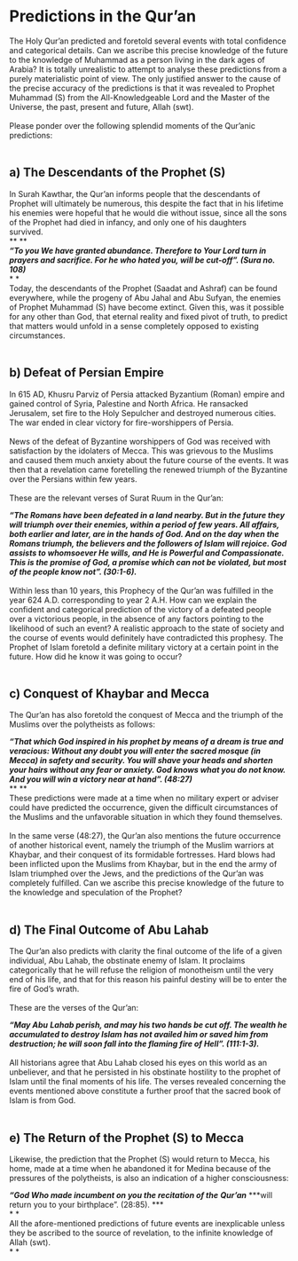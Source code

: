 Predictions in the Qur’an
=========================

The Holy Qur’an predicted and foretold several events with total
confidence and categorical details. Can we ascribe this precise
knowledge of the future to the knowledge of Muhammad as a person living
in the dark ages of Arabia? It is totally unrealistic to attempt to
analyse these predictions from a purely materialistic point of view. The
only justified answer to the cause of the precise accuracy of the
predictions is that it was revealed to Prophet Muhammad (S) from the
All-Knowledgeable Lord and the Master of the Universe, the past, present
and future, Allah (swt).  
    
 Please ponder over the following splendid moments of the Qur’anic
predictions:  
  

a) The Descendants of the Prophet (S)
-------------------------------------

In Surah Kawthar, the Qur’an informs people that the descendants of
Prophet will ultimately be numerous, this despite the fact that in his
lifetime his enemies were hopeful that he would die without issue, since
all the sons of the Prophet had died in infancy, and only one of his
daughters survived.           
** **  
***“To you We have granted abundance. Therefore to Your Lord turn in
prayers and sacrifice. For he who hated you, will be cut-off”. (Sura no.
108)***  
* *  
 Today, the descendants of the Prophet (Saadat and Ashraf) can be found
everywhere, while the progeny of Abu Jahal and Abu Sufyan, the enemies
of Prophet Muhammad (S) have become extinct. Given this, was it possible
for any other than God, that eternal reality and fixed pivot of truth,
to predict that matters would unfold in a sense completely opposed to
existing circumstances.  
  

b) Defeat of Persian Empire
---------------------------

In 615 AD, Khusru Parviz of Persia attacked Byzantium (Roman) empire and
gained control of Syria, Palestine and North Africa. He ransacked
Jerusalem, set fire to the Holy Sepulcher and destroyed numerous cities.
The war ended in clear victory for fire-worshippers of Persia.  
    
 News of the defeat of Byzantine worshippers of God was received with
satisfaction by the idolaters of Mecca. This was grievous to the Muslims
and caused them much anxiety about the future course of the events. It
was then that a revelation came foretelling the renewed triumph of the
Byzantine over the Persians within few years.  
    
 These are the relevant verses of Surat Ruum in the Qur’an:

***“The Romans have been defeated in a land nearby. But in the future
they will triumph over their enemies, within a period of few years. All
affairs, both earlier and later, are in the hands of God. And on the day
when the Romans triumph, the believers and the followers of Islam will
rejoice. God assists to whomsoever He wills, and He is Powerful and
Compassionate. This is the promise of God, a promise which can not be
violated, but most of the people know not”. (30:1-6).***  
    
 Within less than 10 years, this Prophecy of the Qur’an was fulfilled in
the year 624 A.D. corresponding to year 2 A.H. How can we explain the
confident and categorical prediction of the victory of a defeated people
over a victorious people, in the absence of any factors pointing to the
likelihood of such an event? A realistic approach to the state of
society and the course of events would definitely have contradicted this
prophesy. The Prophet of Islam foretold a definite military victory at a
certain point in the future. How did he know it was going to
occur?                                  
  

c) Conquest of Khaybar and Mecca
--------------------------------

The Qur’an has also foretold the conquest of Mecca and the triumph of
the Muslims over the polytheists as follows:

***“That which God inspired in his prophet by means of a dream is true
and veracious: Without any doubt you will enter the sacred mosque (in
Mecca) in safety and security. You will shave your heads and shorten
your hairs without any fear or anxiety. God knows what you do not know.
And you will win a victory near at hand”. (48:27)***  
** **  
 These predictions were made at a time when no military expert or
adviser could have predicted the occurrence, given the difficult
circumstances of the Muslims and the unfavorable situation in which they
found themselves.  
    
 In the same verse (48:27), the Qur’an also mentions the future
occurrence of another historical event, namely the triumph of the Muslim
warriors at Khaybar, and their conquest of its formidable fortresses.
Hard blows had been inflicted upon the Muslims from Khaybar, but in the
end the army of Islam triumphed over the Jews, and the predictions of
the Qur’an was completely fulfilled. Can we ascribe this precise
knowledge of the future to the knowledge and speculation of the
Prophet?  
  

d) The Final Outcome of Abu Lahab
---------------------------------

The Qur’an also predicts with clarity the final outcome of the life of a
given individual, Abu Lahab, the obstinate enemy of Islam. It proclaims
categorically that he will refuse the religion of monotheism until the
very end of his life, and that for this reason his painful destiny will
be to enter the fire of God’s wrath.  
    
 These are the verses of the Qur’an:

***“May Abu*** ***Lahab perish, and may his two hands be cut off. The
wealth he accumulated to destroy Islam has not availed him or saved him
from destruction; he will soon fall into the flaming fire of Hell”.
(111:1-3).***  
    
 All historians agree that Abu Lahab closed his eyes on this world as an
unbeliever, and that he persisted in his obstinate hostility to the
prophet of Islam until the final moments of his life. The verses
revealed concerning the events mentioned above constitute a further
proof that the sacred book of Islam is from God.    
  

e) The Return of the Prophet (S) to Mecca
-----------------------------------------

Likewise, the prediction that the Prophet (S) would return to Mecca, his
home, made at a time when he abandoned it for Medina because of the
pressures of the polytheists, is also an indication of a higher
consciousness:

***“God Who made incumbent on you the recitation of the*** ***Qur’an***
***will return you to your birthplace”. (28:85). ***  
* *  
 All the afore-mentioned predictions of future events are inexplicable
unless they be ascribed to the source of revelation, to the infinite
knowledge of Allah (swt).  
* *


